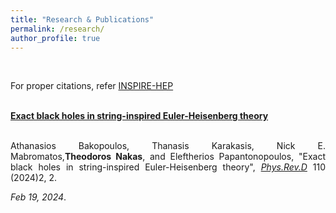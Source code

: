 ```yaml
---
title: "Research & Publications"
permalink: /research/
author_profile: true
---
```


<br>

For proper citations, refer [INSPIRE-HEP](https://inspirehep.net/authors/1613452?ui-citation-summary=true)
<br>
<br>

<div align="justify">

<a href="https://arxiv.org/abs/2402.12459"><b>Exact black holes in string-inspired Euler-Heisenberg theory</b></a>
<br>
<br>

Athanasios Bakopoulos, Thanasis Karakasis, Nick E. Mabromatos,<b>Theodoros Nakas</b>, and Eleftherios Papantonopoulos, 
"Exact black holes in string-inspired Euler-Heisenberg theory", <i><u>Phys.Rev.D</u></i> 110 (2024)2, 2.
<br>

<i>Feb 19, 2024</i>.
<br>
<br>

